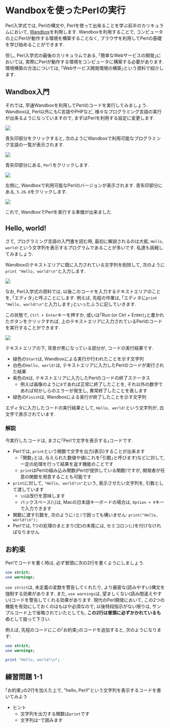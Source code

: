 # Wandboxを使ったPerlの実行

Perl入学式では, Perlの構文や, Perlを使って出来ることを学ぶ前半のカリキュラムにおいて, [Wandbox](https://wandbox.org/)を利用します.
Wandboxを利用することで, コンピュータの上にPerlが動作する環境を構築することなく, ブラウザを利用してPerlの基礎を学び始めることができます.

但し, Perl入学式の最後のカリキュラムである, ｢簡単なWebサービスの開発｣においては, 実際にPerlが動作する環境をコンピュータに構築する必要があります. 環境構築の方法については, ｢Webサービス開発環境の構築｣という資料で紹介します.

## Wandbox入門

それでは, 早速Wandboxを利用してPerlのコードを実行してみましょう.
Wandboxは, Perl以外にもC言語やPHPなど, 様々なプログラミング言語の実行が出来るようになっていますので, まずはPerlを利用する設定に変更します.

![](./image/wandbox01.png)

青矢印部分をクリックすると, 次のようにWandboxで利用可能なプログラミング言語の一覧が表示されます.

![](./image/wandbox02.png)

青矢印部分にある, `Perl`をクリックします.

![](./image/wandbox03.png)

左側に, Wandboxで利用可能なPerlのバージョンが表示されます. 青矢印部分にある, `5.26.0`をクリックします.

![](./image/wandbox04.png)

これで, WandboxでPerlを実行する準備が出来ました.

## Hello, world!

さて, プログラミング言語の入門書を読む時, 最初に解説されるのは大抵, `Hello, world!`という文字列を表示するプログラムであることが多いです. 私達も挑戦してみましょう.

Wandboxのテキストエリアに既に入力されている文字列を削除して, 次のように`print "Hello, world!\n"`と入力します.

![](./image/hello01.png)

なお, Perl入学式の資料では, 以後このコードを入力するテキストエリアのことを, ｢エディタ｣と呼ぶことにします.
例えば, 先程の作業は, ｢エディタに`print "Hello, world!\n"`と入力します｣といったふうに記していきます.

この状態で, `Ctrl + Enter`キーを押すか, 或いは｢Run (or Ctrl + Enter)｣と書かれたボタンをクリックすれば, 上のテキストエリアに入力されているPerlのコードを実行することができます.

![](./image/hello02.png)

テキストエリアの下, 背景が黒になっている部分が, コードの実行結果です.

- 緑色の`Start`は, Wandboxによる実行が行われたことを示す文字列
- 白色の`Hello, world!`は, テキストエリアに入力したPerlのコードが実行された結果
- 紫色の`0`は, テキストエリアに入力したPerlのコードの終了ステータス
    - 例えば画像のように`0`であれば正常に終了したことを, それ以外の数字であれば何かしらのエラーが発生し, 異常終了したことを表します
- 緑色の`Finish`は, Wandboxによる実行が終了したことを示す文字列

エディタに入力したコードの実行結果として, `Hello, world!`という文字列が, 白文字で表示されています.

### 解説

今実行したコードは, まさに｢Perlで文字を表示する｣コードです.

- Perlでは, `print`という関数で文字を出力(表示)することが出来ます
    - ｢関数｣とは, 与えられた数値や値(これを｢引数｣と呼びます)などに対して, 一定の処理を行って結果を返す機能のことです
    - `print`はPerlの組み込み関数(Perlが提供している関数)ですが, 開発者が任意の関数を用意することも可能です
- `print`に対して, `"Hello, world!\n"`という, 表示させたい文字列を, 引数として渡しています
    - `\n`は改行を意味します
    - バックスペース(`\`)は, Macの日本語キーボードの場合は, `Option + ¥`キーで入力できます
- 関数に渡す引数を, 次のように`(`と`)`で囲っても構いません: `print("Hello, world!\n");`
- Perlでは, 1つの処理のまとまり(文)の末尾には, セミコロン(`;`)を付けなければなりません

## お約束

Perlでコードを書く時は, 必ず冒頭に次の2行を書くようにしましょう.

```perl
use strict;
use warnings;
```

`use strict`は, 未定義の変数を警告してくれたり, より厳密な(読みやすい)構文を強制する効果があります. また, `use warnings`は, 望ましくない(読み間違えやすい)コードを警告してくれる効果があります.
現代のPerl開発において, この2つの機能を有効にしておくのはもはや必須なので, 以後特段指示がない限りは, サンプルコード上で省略されていたとしても, **この2行は冒頭に必ずかかれているもの**として扱って下さい.

例えば, 先程のコードにこの｢お約束｣のコードを追加すると, 次のようになります:

```perl
use strict;
use warnings;

print "Hello, world!\n";
```

## 練習問題 1-1

｢お約束｣の2行を加えた上で, "hello, Perl!"という文字列を表示するコードを書いてみよう

- ヒント
    - 文字列を出力する関数は`print`です
    - 文字列は`"`で囲みます
